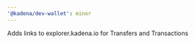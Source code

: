 ```yaml
---
'@kadena/dev-wallet': minor
---
```


Adds links to explorer.kadena.io for Transfers and Transactions
